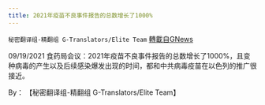 ```yaml
---
title: 2021年疫苗不良事件报告的总数增长了1000%
---
```

`秘密翻译组-精翻组 G-Translators/Elite Team` [轉載自GNews](https://gnews.org/zh-hans/1555707/)

09/19/2021 食药局会议：2021年疫苗不良事件报告的总数增长了1000%，且变种病毒的产生以及后续感染爆发出现的时间，都和中共病毒疫苗在以色列的推广很接近。

By： 【秘密翻译组-精翻组 G-Translators/Elite Team】
